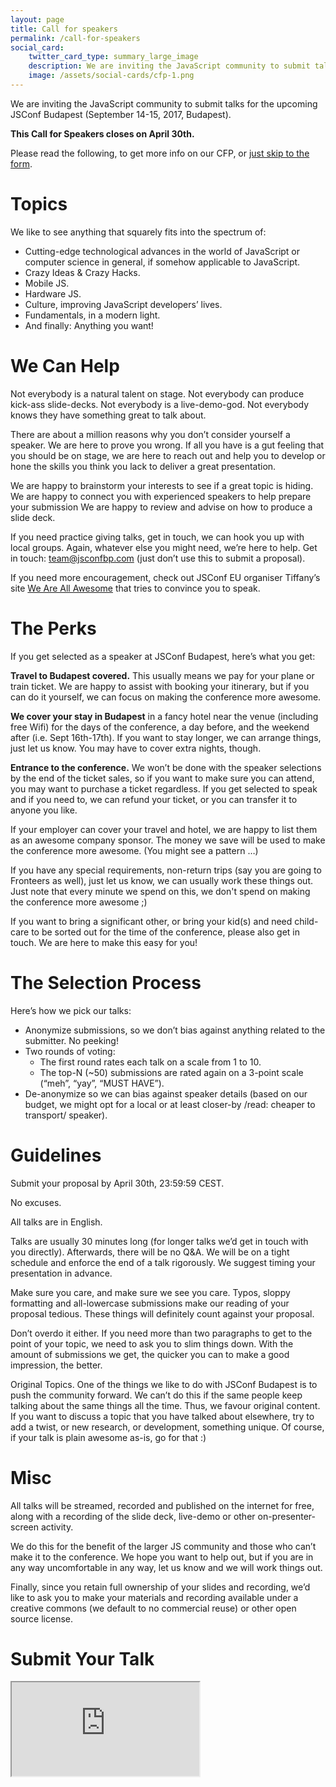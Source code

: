 ```yaml
---
layout: page
title: Call for speakers
permalink: /call-for-speakers
social_card:
    twitter_card_type: summary_large_image
    description: We are inviting the JavaScript community to submit talks for the upcoming JSConf Budapest
    image: /assets/social-cards/cfp-1.png
---
```


We are inviting the JavaScript community to submit talks for the upcoming JSConf Budapest
(September 14-15, 2017, Budapest).

**This Call for Speakers closes on April 30th.**

Please read the following, to get more info on our CFP, or [just skip to the form](#CFP-FORM).

# Topics

We like to see anything that squarely fits into the spectrum of:

- Cutting-edge technological advances in the world of JavaScript or computer science in general, if somehow applicable to JavaScript.
- Crazy Ideas & Crazy Hacks.
- Mobile JS.
- Hardware JS.
- Culture, improving JavaScript developers’ lives.
- Fundamentals, in a modern light.
- And finally: Anything you want!

# We Can Help

Not everybody is a natural talent on stage. Not everybody can produce kick-ass slide-decks. Not everybody is a live-demo-god. Not everybody knows they have something great to talk about.

There are about a million reasons why you don’t consider yourself a speaker. We are here to prove you wrong. If all you have is a gut feeling that you should be on stage, we are here to reach out and help you to develop or hone the skills you think you lack to deliver a great presentation.

We are happy to brainstorm your interests to see if a great topic is hiding.
We are happy to connect you with experienced speakers to help prepare your submission
We are happy to review and advise on how to produce a slide deck.

If you need practice giving talks, get in touch, we can hook you up with local groups.
Again, whatever else you might need, we’re here to help.
Get in touch: [team@jsconfbp.com](mailto:team@jsconfbp.com)
(just don’t use this to submit a proposal).

If you need more encouragement, check out JSConf EU organiser Tiffany’s site [We Are All Awesome](http://weareallaweso.me/) that tries to convince you to speak.

# The Perks

If you get selected as a speaker at JSConf Budapest, here’s what you get:

**Travel to Budapest covered.** This usually means we pay for your plane or train ticket.
We are happy to assist with booking your itinerary, but if you can do it yourself,
we can focus on making the conference more awesome.

**We cover your stay in Budapest** in a fancy hotel near the venue (including free Wifi) for the days of the conference,
a day before, and the weekend after (i.e. Sept 16th-17th). If you want to stay longer, we can arrange things, just let us know.
You may have to cover extra nights, though.

**Entrance to the conference.** We won’t be done with the speaker selections by the end of the ticket sales,
so if you want to make sure you can attend, you may want to purchase a ticket regardless. If you get selected to speak and if
you need to, we can refund your ticket, or you can transfer it to anyone you like.

If your employer can cover your travel and hotel, we are happy to list them as an awesome company sponsor.
The money we save will be used to make the conference more awesome. (You might see a pattern …)

If you have any special requirements, non-return trips (say you are going to Fronteers as well), just let us know,
we can usually work these things out. Just note that every minute we spend on this, we don't spend on making the conference more awesome ;)

If you want to bring a significant other, or bring your kid(s) and need child-care to be sorted out for the time of the conference,
please also get in touch. We are here to make this easy for you!


# The Selection Process

Here’s how we pick our talks:

- Anonymize submissions, so we don’t bias against anything related to the submitter. No peeking!
- Two rounds of voting:
  - The first round rates each talk on a scale from 1 to 10.
  - The top-N (~50) submissions are rated again on a 3-point scale (“meh”, “yay”, “MUST HAVE”).
- De-anonymize so we can bias against speaker details (based on our budget, we might opt for a local or at least closer-by /read: cheaper to transport/ speaker).


# Guidelines

Submit your proposal by April 30th, 23:59:59 CEST.

No excuses.

All talks are in English.

Talks are usually 30 minutes long (for longer talks we’d get in touch with you directly). Afterwards, there will be no Q&A. We will be on a tight schedule and enforce the end of a talk rigorously. We suggest timing your presentation in advance.

Make sure you care, and make sure we see you care. Typos, sloppy formatting and all-lowercase submissions make our reading of your proposal tedious. These things will definitely count against your proposal.

Don’t overdo it either. If you need more than two paragraphs to get to the point of your topic, we need to ask you to slim things down. With the amount of submissions we get, the quicker you can to make a good impression, the better.

Original Topics. One of the things we like to do with JSConf Budapest is to push the community forward. We can’t do this if the same people keep talking about the same things all the time. Thus, we favour original content. If you want to discuss a topic that you have talked about elsewhere, try to add a twist, or new research, or development, something unique. Of course, if your talk is plain awesome as-is, go for that :)


# Misc

All talks will be streamed, recorded and published on the internet for free, along with a recording of the slide deck, live-demo or other on-presenter-screen activity.

We do this for the benefit of the larger JS community and those who can’t make it to the conference. We hope you want to help out, but if you are in any way uncomfortable in any way, let us know and we will work things out.

Finally, since you retain full ownership of your slides and recording, we’d like to ask you to make your materials and recording available under a creative commons (we default to no commercial reuse) or other open source license.


# Submit Your Talk

<iframe src="https://docs.google.com/forms/d/e/1FAIpQLSciPpY_slnbG2ycg0QADARq8m_8ee2Q7VmS7MdpyWmidnQF7A/viewform" class="cfp-iframe" id="CFP-FORM"></iframe>
